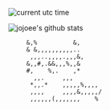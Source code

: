![current utc time](https://jojoee.jojoee.com/api/utcnow)

![jojoee's github stats](https://github-readme-stats.vercel.app/api?username=jojoee&hide=%5B%22issues%22,%22contribs%22%5D&title_color=fff&icon_color=79ff97&text_color=9f9f9f&bg_color=151515)

```ascii
     &,%          &,        
     & &,,,,,,,,,,..        
      ,,,..,,,,.,,,&,       
     &,,#,.&&,,,%,,&        
     #,    %,.    ,*        
       ,,.     ,,,          
      *,,.*    ,,,,,%,,,,   
      ,,,,     ,,,,&,,,,,/  
      ,,,,,,(,,,,,,,    %   
```

<!--
1. Install Python3 and Miniconda
2. Run
```
conda create --name jojoee.jojoee python=3.7.5
conda activate jojoee.jojoee

# dev
pip freeze > requirements.txt
uvicorn main:app --reload

# prod
pip install -r requirements.txt
uvicorn main:app
```
3. Test `curl localhost:8000/api/utcnow`
-->
